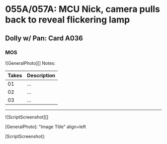 # 055A/057A: MCU Nick, camera pulls back to reveal flickering lamp

## Dolly w/ Pan: Card A036

### MOS

![GeneralPhoto][]
Notes: 

| Takes | Description |
|:---|:----|
| 01 | ... |
| 02 | ... |
| 03 | ... |


----

![ScriptScreenshot][]


[GeneralPhoto]:  "Image Title" align=left

[ScriptScreenshot]: 
